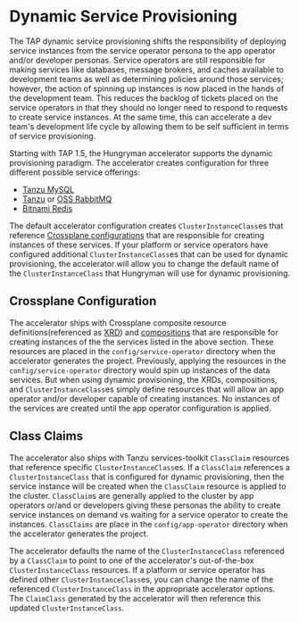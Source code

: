 # Dynamic Service Provisioning

The TAP dynamic service provisioning shifts the responsibility of deploying service instances from the service operator persona to the app operator and/or
developer personas.  Service operators are still responsible for making services like databases, message brokers, and caches available to development teams as 
well as determining policies around those services; however, the action of spinning up instances is now placed in the hands of the development team.  This
reduces the backlog of tickets placed on the service operators in that they should no longer need to respond to requests to create service instances.  At the
same time, this can accelerate a dev team's development life cycle by allowing them to be self sufficient in terms of service provisioning. 

Starting with TAP 1.5, the Hungryman accelerator supports the dynamic provisioning paradigm.  The accelerator creates configuration for three different 
possible service offerings:

* [Tanzu MySQL](https://docs.vmware.com/en/VMware-Tanzu-SQL-with-MySQL-for-Kubernetes/1.6/tanzu-mysql-k8s/GUID-index.html)
* [Tanzu](https://docs.vmware.com/en/VMware-RabbitMQ-for-Kubernetes/1.4/rmq/GUID-overview.html) or [OSS RabbitMQ](https://www.rabbitmq.com/kubernetes/operator/operator-overview.html)
* [Bitnami Redis](https://bitnami.com/stack/redis)

The default accelerator configuration creates `ClusterInstanceClass`es that reference [Crossplane configurations](https://docs.crossplane.io/v1.11/getting-started/) that are responsible
for creating instances of these services.  If your platform or service operators have configured additional `ClusterInstanceClass`es that can be used for dynamic provisioning, the
accelerator will allow you to change the default name of the `ClusterInstanceClass` that Hungryman will use for dynamic provisioning.

## Crossplane Configuration

The accelerator ships with Crossplane composite resource definitions(referenced as [XRD](https://docs.crossplane.io/v1.11/concepts/composition/#compositeresourcedefinitions)) 
and [compositions](https://docs.crossplane.io/v1.11/concepts/composition/#compositions) that are responsible for creating instances of the the services listed in the above section.
These resources are placed in the `config/service-operator` directory when the accelerator generates the project.  Previously, applying the resources in the `config/service-operator` 
directory would spin up instances of the data services.  But when using dynamic provisioning, the XRDs, compositions, and `ClusterInstanceClass`es simply define resources that will allow an app operator and/or developer capable of creating instances.  No instances of the services are created until the app operator configuration is applied.  


## Class Claims

The accelerator also ships with Tanzu services-toolkit `ClassClaim` resources that reference specific `ClusterInstanceClass`es.  If a `ClassClaim` references a `ClusterInstanceClass`
that is configured for dynamic provisioning, then the service instance will be created when the `ClassClaim` resource is applied to the cluster.  `ClassClaim`s are generally applied
to the cluster by app operators or/and or developers giving these personas the ability to create service instances on demand vs waiting for a service operator to create the instances.
`ClassClaims` are place in the `config/app-operator` directory when the accelerator generates the project.

The accelerator defaults the name of the `ClusterInstanceClass` referenced by a `ClassClaim` to point to one of the accelerator's out-of-the-box `ClusterInstanceClass` resources.  If a platform or service operator has defined other `ClusterInstanceClass`es, you can change the name of the referenced `ClusterInstanceClass` in the appropriate accelerator options.  The `ClaimClass` generated
by the accelerator will then reference this updated `ClusterInstanceClass`.

